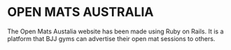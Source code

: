 # OPEN MATS AUSTRALIA
The Open Mats Austalia website has been made using Ruby on Rails. It is a platform that BJJ gyms can advertise their open mat sessions to others.